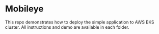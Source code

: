 # Mobileye
This repo demonstrates how to deploy the simple application to AWS EKS cluster. All instructions and demo are available in each folder.
